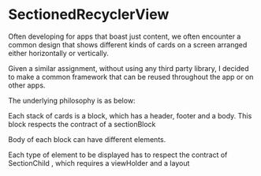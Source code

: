 # SectionedRecyclerView

Often developing for apps  that boast just content, we often encounter a common design that shows different kinds of cards on a screen arranged either horizontally or vertically.

Given a similar assignment, without using any third party library, I decided to make a common framework that can be reused throughout the app or on other apps.

The underlying philosophy is as below:
 
Each stack of cards is a block, which has a header, footer and a body. This block respects the contract of a sectionBlock

Body of each block can have different elements.

Each type of element to be displayed has to respect the contract of SectionChild , which requires a viewHolder  and a layout

